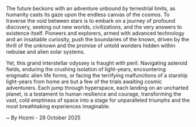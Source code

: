
The future beckons with an adventure unbound by terrestrial limits, as humanity casts its gaze upon the endless canvas of the cosmos. To traverse the void between stars is to embark on a journey of profound discovery, seeking out new worlds, civilizations, and the very answers to existence itself. Pioneers and explorers, armed with advanced technology and an insatiable curiosity, push the boundaries of the known, driven by the thrill of the unknown and the promise of untold wonders hidden within nebulae and alien solar systems.

Yet, this grand interstellar odyssey is fraught with peril. Navigating asteroid fields, enduring the crushing isolation of light-years, encountering enigmatic alien life forms, or facing the terrifying malfunctions of a starship light-years from home are but a few of the trials awaiting cosmic adventurers. Each jump through hyperspace, each landing on an uncharted planet, is a testament to human resilience and courage, transforming the vast, cold emptiness of space into a stage for unparalleled triumphs and the most breathtaking experiences imaginable.

~ By Hozmi - 28 October 2025
